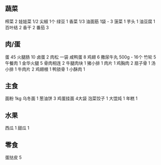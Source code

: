 ## 蔬菜

榨菜 2
娃娃菜 1/2
尖椒 1个
绿豆 1
香菜 1/3
油面筋 1袋 - 3
菠菜 1
芋头 1
油豆腐 1
百叶结 2
香干 2
番茄 3

## 肉/蛋

蛋 45
火腿肠 10
卤蛋 2
肉松 一袋
咸鸭蛋 8
鸡翅 6
撒尿牛丸 500g - 16个
竹轮 5
午餐肉 1
金华火腿 5
骨肉相连 2
牛腿肉块 1
猪小排 1
肉片 1
鸡胸肉 2
扇子骨 1
汤小排 1
牛肉片 2
鸡翅根 1
鸭锁骨 1
小酥肉 1

## 主食

面粉 1kg
乌冬面 1
葱油饼 3
鸡蛋挂面 4大袋
泡菜饺子 1
大馄炖 1
年糕 1

## 水果

西瓜 1
甜瓜 1

## 零食

蛋挞皮 5